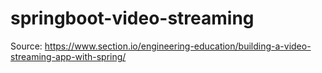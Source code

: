 # springboot-video-streaming
Source: https://www.section.io/engineering-education/building-a-video-streaming-app-with-spring/

